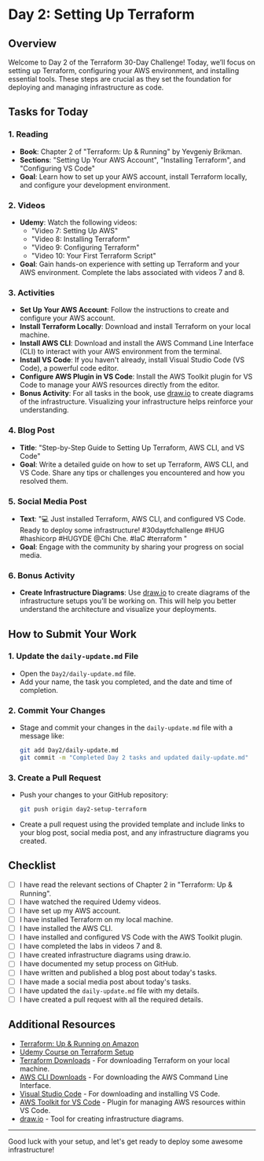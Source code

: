 # Day 2: Setting Up Terraform

## Overview

Welcome to Day 2 of the Terraform 30-Day Challenge! Today, we’ll focus on setting up Terraform, configuring your AWS environment, and installing essential tools. These steps are crucial as they set the foundation for deploying and managing infrastructure as code.

## Tasks for Today

### 1. **Reading**
   - **Book**: Chapter 2 of "Terraform: Up & Running" by Yevgeniy Brikman.
   - **Sections**: "Setting Up Your AWS Account", "Installing Terraform", and "Configuring VS Code"
   - **Goal**: Learn how to set up your AWS account, install Terraform locally, and configure your development environment.

### 2. **Videos**
   - **Udemy**: Watch the following videos:
     - "Video 7: Setting Up AWS"
     - "Video 8: Installing Terraform"
     - "Video 9: Configuring Terraform"
     - "Video 10: Your First Terraform Script"
   - **Goal**: Gain hands-on experience with setting up Terraform and your AWS environment. Complete the labs associated with videos 7 and 8.

### 3. **Activities**
   - **Set Up Your AWS Account**: Follow the instructions to create and configure your AWS account.
   - **Install Terraform Locally**: Download and install Terraform on your local machine.
   - **Install AWS CLI**: Download and install the AWS Command Line Interface (CLI) to interact with your AWS environment from the terminal.
   - **Install VS Code**: If you haven't already, install Visual Studio Code (VS Code), a powerful code editor.
   - **Configure AWS Plugin in VS Code**: Install the AWS Toolkit plugin for VS Code to manage your AWS resources directly from the editor.
   - **Bonus Activity**: For all tasks in the book, use [draw.io](https://app.diagrams.net/) to create diagrams of the infrastructure. Visualizing your infrastructure helps reinforce your understanding.

### 4. **Blog Post**
   - **Title**: "Step-by-Step Guide to Setting Up Terraform, AWS CLI, and VS Code"
   - **Goal**: Write a detailed guide on how to set up Terraform, AWS CLI, and VS Code. Share any tips or challenges you encountered and how you resolved them.

### 5. **Social Media Post**
   - **Text**: "💻 Just installed Terraform, AWS CLI, and configured VS Code. Ready to deploy some infrastructure! #30daytfchallenge #HUG #hashicorp #HUGYDE @Chi Che. #IaC #terraform
"
   - **Goal**: Engage with the community by sharing your progress on social media.

### 6. **Bonus Activity**
   - **Create Infrastructure Diagrams**: Use [draw.io](https://app.diagrams.net/) to create diagrams of the infrastructure setups you’ll be working on. This will help you better understand the architecture and visualize your deployments.

## How to Submit Your Work

### 1. **Update the `daily-update.md` File**
   - Open the `Day2/daily-update.md` file.
   - Add your name, the task you completed, and the date and time of completion.
   
### 2. **Commit Your Changes**
   - Stage and commit your changes in the `daily-update.md` file with a message like:
     ```bash
     git add Day2/daily-update.md
     git commit -m "Completed Day 2 tasks and updated daily-update.md"
     ```

### 3. **Create a Pull Request**
   - Push your changes to your GitHub repository:
     ```bash
     git push origin day2-setup-terraform
     ```
   - Create a pull request using the provided template and include links to your blog post, social media post, and any infrastructure diagrams you created.

## Checklist

- [ ] I have read the relevant sections of Chapter 2 in "Terraform: Up & Running".
- [ ] I have watched the required Udemy videos.
- [ ] I have set up my AWS account.
- [ ] I have installed Terraform on my local machine.
- [ ] I have installed the AWS CLI.
- [ ] I have installed and configured VS Code with the AWS Toolkit plugin.
- [ ] I have completed the labs in videos 7 and 8.
- [ ] I have created infrastructure diagrams using draw.io.
- [ ] I have documented my setup process on GitHub.
- [ ] I have written and published a blog post about today's tasks.
- [ ] I have made a social media post about today's tasks.
- [ ] I have updated the `daily-update.md` file with my details.
- [ ] I have created a pull request with all the required details.

## Additional Resources

- [Terraform: Up & Running on Amazon](https://www.amazon.com/Terraform-Running-Infrastructure-Configuration-Management/dp/1492046906)
- [Udemy Course on Terraform Setup](https://www.udemy.com/course/infrastructure-as-code/)
- [Terraform Downloads](https://www.terraform.io/downloads.html) - For downloading Terraform on your local machine.
- [AWS CLI Downloads](https://aws.amazon.com/cli/) - For downloading the AWS Command Line Interface.
- [Visual Studio Code](https://code.visualstudio.com/) - For downloading and installing VS Code.
- [AWS Toolkit for VS Code](https://marketplace.visualstudio.com/items?itemName=AmazonWebServices.aws-toolkit-vscode) - Plugin for managing AWS resources within VS Code.
- [draw.io](https://app.diagrams.net/) - Tool for creating infrastructure diagrams.

---

Good luck with your setup, and let's get ready to deploy some awesome infrastructure!
